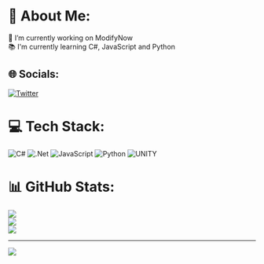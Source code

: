 # 💫 About Me:
🔭 I’m currently working on ModifyNow<br>📚 I'm currently learning C#, JavaScript and Python<br>


## 🌐 Socials:
[![Twitter](https://img.shields.io/badge/Twitter-%231DA1F2.svg?logo=Twitter&logoColor=white)](https://twitter.com/damacaah) 

# 💻 Tech Stack:
![C#](https://img.shields.io/badge/c%23-%23239120.svg?style=for-the-badge&logo=c-sharp&logoColor=white) ![.Net](https://img.shields.io/badge/.NET-5C2D91?style=for-the-badge&logo=.net&logoColor=white) ![JavaScript](https://img.shields.io/badge/javascript-%23323330.svg?style=for-the-badge&logo=javascript&logoColor=%23F7DF1E) ![Python](https://img.shields.io/badge/python-3670A0?style=for-the-badge&logo=python&logoColor=ffdd54) ![UNITY](https://img.shields.io/badge/Unity-%2320232a.svg?style=for-the-badge&logo=unity&logoColor=white)
# 📊 GitHub Stats:
![](https://github-readme-stats.vercel.app/api?username=Damacah&theme=onedark&hide_border=false&include_all_commits=true&count_private=true)<br/>
![](https://github-readme-streak-stats.herokuapp.com/?user=Damacah&theme=onedark&hide_border=false)<br/>
![](https://github-readme-stats.vercel.app/api/top-langs/?username=Damacah&theme=onedark&hide_border=false&include_all_commits=true&count_private=true&layout=compact)

---
[![](https://visitcount.itsvg.in/api?id=Damacah&icon=0&color=0)](https://visitcount.itsvg.in)
